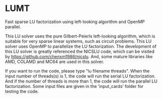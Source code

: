 # LUMT
Fast sparse LU factorization using left-looking algorithm and OpenMP parallel.

This LU solver uses the pure Gilbert-Peierls left-looking algorithm, which is suitable for very sparse linear systems,
such as circuit problems. This LU solver uses OpenMP to parallelize the LU factorization. The development of this
LU solver is greatly referenced the NICSLU code, which can be visited by https://github.com/chenxm1986/nicslu. And,
some mature libraries like AMD, COLAMD and MC64 are used in this solver.

If you want to run the code, please type "lu filename threads". When the input number of threads(s) is 1, the code will
run the serial LU factorization. And if the number of threads is more than 1, the code will run the parallel LU factorization.
Some input files are given in the 'input_cards' folder for testing the code.
